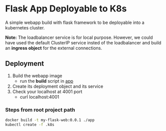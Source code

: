# Flask App Deployable to K8s

A simple webapp build with flask framework to be deployable into a kubernetes cluster.

**Note:**
The loadbalancer service is for local purpose. However, we could have used the default ClusterIP service insted of the loadbalancer and build an **ingress object** for the external connections.

## Deployment

1. Build the webapp image
    - run the **build** script in [app](./app/build)
2. Create its deployment object and its service
3. Check your localhost at 4001 port
    - curl localhost:4001

### Steps from root project path

```sh
docker build -t my-flask-web:0.0.1 ./app
kubectl create -f .k8s
```
